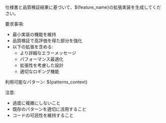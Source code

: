 仕様書と品質検証結果に基づいて、${feature_name}の拡張実装を生成してください。

要求事項:
- 最小実装の機能を維持
- 品質検証で高評価を得た部分を強化
- 以下の拡張を含める:
  - より詳細なエラーメッセージ
  - パフォーマンス最適化
  - 拡張性を考慮した設計
  - 適切なロギング機能

利用可能なパターン:
${patterns_context}

注意:
- 過度に複雑にしないこと
- 既存のパターンを適切に活用すること
- コードの可読性を維持すること